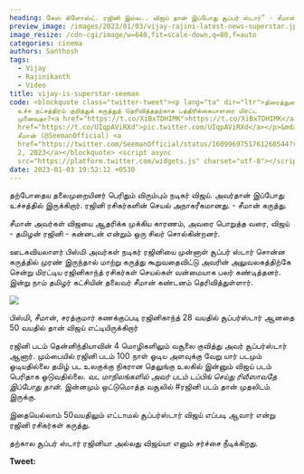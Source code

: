 ```yaml
---
heading: கேஸ் கிளோஸ்ட். ரஜினி இல்ல.. விஜய் தான் இப்போது சூப்பர் ஸ்டார்” - சீமான்.
preview_image: /images/2023/01/03/vijay-rajini-latest-news-superstar.jpg
image_resize: /cdn-cgi/image/w=640,fit=scale-down,q=80,f=auto
categories: cinema
authors: Santhosh
tags:
  - Vijay
  - Rajinikanth
  - Video
title: vijay-is-superstar-seeman
code: <blockquote class="twitter-tweet"><p lang="ta" dir="ltr">திரைத்துறையின்
  உச்ச நட்சத்திரம் குறித்துக் கருத்துத் தெரிவித்ததற்காக பத்திரிக்கையாளரை மிரட்ட
  முனைவதா?<a href="https://t.co/XiBxTDHIMK">https://t.co/XiBxTDHIMK</a> <a
  href="https://t.co/UIqpAViRXd">pic.twitter.com/UIqpAViRXd</a></p>&mdash;
  சீமான் (@SeemanOfficial) <a
  href="https://twitter.com/SeemanOfficial/status/1609969751761260544?ref_src=twsrc%5Etfw">January
  2, 2023</a></blockquote> <script async
  src="https://platform.twitter.com/widgets.js" charset="utf-8"></script>
date: 2023-01-03 19:52:12 +0530
---
```

தற்போதைய தலைமுறையினர் பெரிதும் விரும்பும் நடிகர் விஜய். அவர்தான் இப்போது உச்சத்தில் இருக்கிறார். ரஜினி ரசிகர்களின் செயல் அநாகரீகமானது.  - சீமான் கருத்து.

சீமான் அவர்கள் விஜயை ஆதரிக்க முக்கிய காரணம், அவரை பொறுத்த வரை,
 விஜய் - தமிழன்
ரஜினி - கன்னடன்
என்றும் ஒரு சிலர் சொல்கின்றனர்.

ஊடகவியலாளர் பிஸ்மி அவர்கள் நடிகர் ரஜினியை முன்னாள் சூப்பர் ஸ்டார் சொன்ன கருத்தில் முரண் இருந்தால் மாற்று கருத்து கூறுவதைவிட்டு அவரின் அலுவலகத்திற்கே சென்று மிரட்டிய ரஜினிகாந்த் ரசிகர்கள் செயல்கள் வன்மையாக பலர் கண்டித்தனர். இன்று நாம் தமிழர் கட்சியின் தலைவர் சீமான் கண்டனம் தெரிவித்துள்ளார்.

![](/images/2023/01/03/vijay-rajini-latest-news-superstar-1.jpg)



பிஸ்மி, சீமான், சரத்குமார் கணக்குப்படி ரஜினிகாந்த் 28 வயதில் சூப்பர்ஸ்டார் ஆனதை 50 வயதில் தான் விஜய் எட்டியிருக்கிறார்

ரஜினி படம் தென்னிந்தியாவின் 4 மொழிகளிலும் வசூலை குவித்து அவர் சூப்பர்ஸ்டார் ஆனார். மும்பையில் ரஜினி படம் 100 நாள் ஓடிய அளவுக்கு வேறு யார் படமும் ஓடியதில்லை தமிழ் பட உலகுக்கு நிகரான தெலுங்கு உலகில் இன்னும் விஜய் படம் பெரிதாக ஓடுவதில்லை.
*வட மாநிலங்களில் அவர் படம் டப்பிங் செய்து ரிலீஸாவதே இப்போது தான்.*
இன்னமும் ஒட்டுமொத்த வசூலில் #ரஜினி படம் தான் முதலிடம் இருக்கு.

இதையெல்லாம் 50வயதிலும் எட்டாமல் சூப்பர்ஸ்டார் விஜய் எப்படி ஆவார் என்று ரஜினி ரசிகர்கள் கருத்து.

தற்கால சூப்பர் ஸ்டார் ரஜினியா அல்லது விஜய்யா எனும் சர்ச்சை நீடிக்கிறது.

**T﻿weet:**